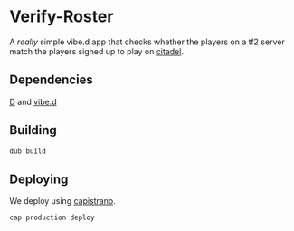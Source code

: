# Verify-Roster

A *really* simple vibe.d app that checks whether the players on a tf2 server
match the players signed up to play on
[citadel](https://github.com/ozfortress/citadel).

## Dependencies

[D](https://dlang.org) and [vibe.d](http://vibed.org/)

## Building

```bash
dub build
```

## Deploying

We deploy using [capistrano](http://capistranorb.com/).

```bash
cap production deploy
```
